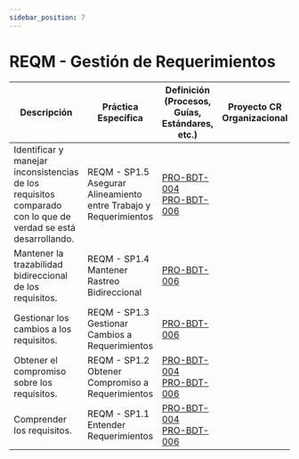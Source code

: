 ```yaml
---
sidebar_position: 7
---
```


# REQM - Gestión de Requerimientos

| Descripción                                                                                                   | Práctica Específica                                               | Definición (Procesos, Guías, Estándares, etc.)                                            | Proyecto CR Organizacional | Proyecto Zeitgeist | Proyecto Departamental |
| ------------------------------------------------------------------------------------------------------------- | ----------------------------------------------------------------- | ----------------------------------------------------------------------------------------- | -------------------------- | ------------------ | ---------------------- |
| Identificar y manejar inconsistencias de los requisitos comparado con lo que de verdad se está desarrollando. | REQM - SP1.5 Asegurar Alineamiento entre Trabajo y Requerimientos | [PRO-BDT-004](../procesos/pro-bdt-004.md) <br/> [PRO-BDT-006](../procesos/pro-bdt-006.md) |                            |                    |                        |
| Mantener la trazabilidad bidireccional de los requisitos.                                                     | REQM - SP1.4 Mantener Rastreo Bidireccional                       | [PRO-BDT-006](../procesos/pro-bdt-006.md)                                                 |                            |                    |                        |
| Gestionar los cambios a los requisitos.                                                                       | REQM - SP1.3 Gestionar Cambios a Requerimientos                   | [PRO-BDT-006](../procesos/pro-bdt-006.md)                                                 |                            |                    |                        |
| Obtener el compromiso sobre los requisitos.                                                                   | REQM - SP1.2 Obtener Compromiso a Requerimientos                  | [PRO-BDT-004](../procesos/pro-bdt-004.md) <br/> [PRO-BDT-006](../procesos/pro-bdt-006.md) |                            |                    |                        |
| Comprender los requisitos.                                                                                    | REQM - SP1.1 Entender Requerimientos                              | [PRO-BDT-004](../procesos/pro-bdt-004.md) <br/> [PRO-BDT-006](../procesos/pro-bdt-006.md) |                            |                    |                        |
